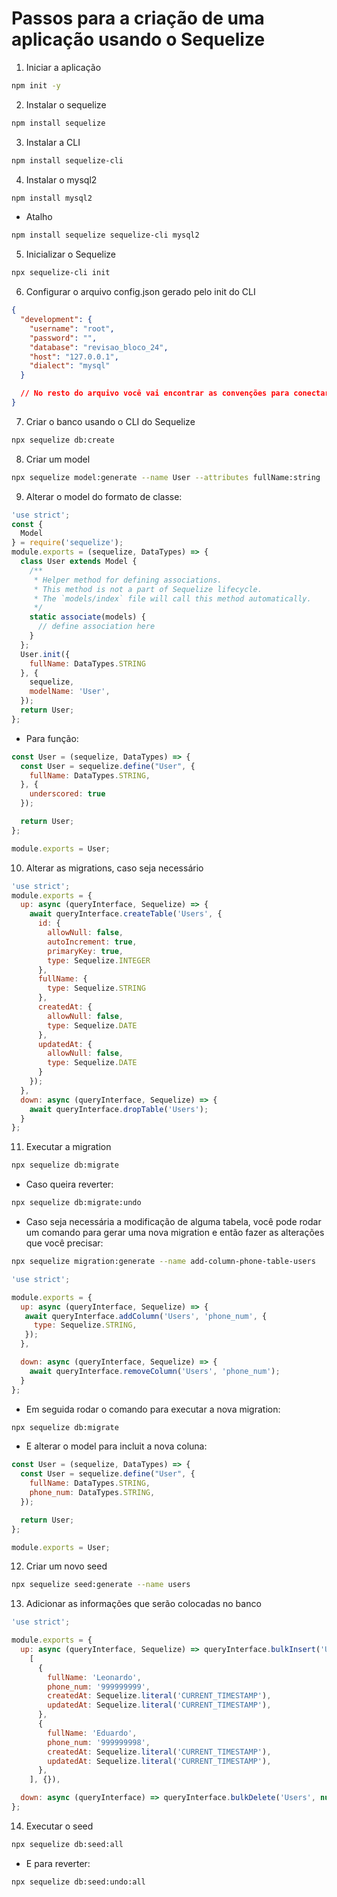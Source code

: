 # Passos para a criação de uma aplicação usando o Sequelize

1. Iniciar a aplicação

~~~bash
npm init -y
~~~

2. Instalar o sequelize

~~~bash
npm install sequelize
~~~

3. Instalar a CLI

~~~bash
npm install sequelize-cli
~~~

4. Instalar o mysql2

~~~bash
npm install mysql2
~~~

- Atalho

~~~bash
npm install sequelize sequelize-cli mysql2 
~~~

5. Inicializar o Sequelize

~~~bash
npx sequelize-cli init
~~~

6. Configurar o arquivo config.json gerado pelo init do CLI

~~~JSON
{
  "development": {
    "username": "root",
    "password": "",
    "database": "revisao_bloco_24",
    "host": "127.0.0.1",
    "dialect": "mysql"
  }

  // No resto do arquivo você vai encontrar as convenções para conectar o Sequelize em outros ambientes
}
~~~

7. Criar o banco usando o CLI do Sequelize

~~~bash
npx sequelize db:create
~~~

8. Criar um model

~~~bash
npx sequelize model:generate --name User --attributes fullName:string
~~~

9. Alterar o model do formato de classe:

~~~JavaScript
'use strict';
const {
  Model
} = require('sequelize');
module.exports = (sequelize, DataTypes) => {
  class User extends Model {
    /**
     * Helper method for defining associations.
     * This method is not a part of Sequelize lifecycle.
     * The `models/index` file will call this method automatically.
     */
    static associate(models) {
      // define association here
    }
  };
  User.init({
    fullName: DataTypes.STRING
  }, {
    sequelize,
    modelName: 'User',
  });
  return User;
};
~~~

- Para função:

~~~JavaScript
const User = (sequelize, DataTypes) => {
  const User = sequelize.define("User", {
    fullName: DataTypes.STRING,
  }, {
    underscored: true
  });

  return User;
};

module.exports = User;
~~~

10. Alterar as migrations, caso seja necessário

~~~JavaScript
'use strict';
module.exports = {
  up: async (queryInterface, Sequelize) => {
    await queryInterface.createTable('Users', {
      id: {
        allowNull: false,
        autoIncrement: true,
        primaryKey: true,
        type: Sequelize.INTEGER
      },
      fullName: {
        type: Sequelize.STRING
      },
      createdAt: {
        allowNull: false,
        type: Sequelize.DATE
      },
      updatedAt: {
        allowNull: false,
        type: Sequelize.DATE
      }
    });
  },
  down: async (queryInterface, Sequelize) => {
    await queryInterface.dropTable('Users');
  }
};
~~~

11. Executar a migration

~~~bash
npx sequelize db:migrate
~~~

- Caso queira reverter:

~~~bash
npx sequelize db:migrate:undo
~~~

- Caso seja necessária a modificação de alguma tabela, você pode rodar um comando para gerar uma nova migration e então fazer as alterações que você precisar:

~~~bash
npx sequelize migration:generate --name add-column-phone-table-users
~~~

~~~JavaScript
'use strict';

module.exports = {
  up: async (queryInterface, Sequelize) => {
   await queryInterface.addColumn('Users', 'phone_num', {
     type: Sequelize.STRING,
   });
  },

  down: async (queryInterface, Sequelize) => {
    await queryInterface.removeColumn('Users', 'phone_num');
  }
};
~~~

- Em seguida rodar o comando para executar a nova migration:

~~~bash
npx sequelize db:migrate
~~~

- E alterar o model para incluit a nova coluna:

~~~JavaScript
const User = (sequelize, DataTypes) => {
  const User = sequelize.define("User", {
    fullName: DataTypes.STRING,
    phone_num: DataTypes.STRING,
  });

  return User;
};

module.exports = User;
~~~

12. Criar um novo seed

~~~bash
npx sequelize seed:generate --name users
~~~

13. Adicionar as informações que serão colocadas no banco

~~~JavaScript
'use strict';

module.exports = {
  up: async (queryInterface, Sequelize) => queryInterface.bulkInsert('Users',
    [
      {
        fullName: 'Leonardo',
        phone_num: '999999999',
        createdAt: Sequelize.literal('CURRENT_TIMESTAMP'),
        updatedAt: Sequelize.literal('CURRENT_TIMESTAMP'),
      },
      {
        fullName: 'Eduardo',
        phone_num: '999999998',
        createdAt: Sequelize.literal('CURRENT_TIMESTAMP'),
        updatedAt: Sequelize.literal('CURRENT_TIMESTAMP'),
      },
    ], {}),

  down: async (queryInterface) => queryInterface.bulkDelete('Users', null, {}),
};
~~~

14. Executar o seed

~~~bash
npx sequelize db:seed:all
~~~

- E para reverter:

~~~bash
npx sequelize db:seed:undo:all
~~~

<!-- 1. 

~~~bash

~~~

1. 

~~~bash

~~~

1. 

~~~bash

~~~ -->
